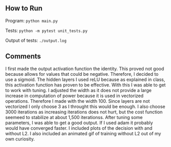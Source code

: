 ## How to Run
Program:  ```python main.py```

Tests: ```python -m pytest unit_tests.py```

Output of tests: ```./output.log```

## Comments

I first made the output activation function the identity. This proved not good because allows for values that could be negative. Therefore, I decided to use a sigmoid. The hidden layers I used reLU because as explained in class, this activation function has proven to be effective. With this I was able to get to work with tuning. I adjusted the width as it does not provide a large increase in computation of power because it is used in vectorized operations. Therefore I made with the width 100. Since layers are not vectorized I only choose 3 as I throught this would be enough. I also choose 3000 iterations as increasing iterations does not hurt, but the cost function seemeed to stabilize at about 1,500 iterationss. After tuning some parameters, 
I was able to get a good output. If I used adam it probably would have converged faster. I included plots of the decision with and without L2. I also included an animated gif of training without L2 out of my own curiosity. 
